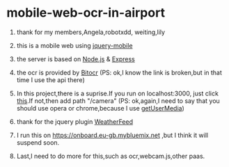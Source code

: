 # mobile-web-ocr-in-airport
1. thank for my members,Angela,robotxdd,
weiting,lily

1. this is a mobile web using [jquery-mobile](https://jquerymobile.com)

1. the server is based on [Node.js](https://nodejs.org) & [Express](http://expressjs.com)

1. the ocr is provided by [Bitocr](www.bitocr.com) (PS: ok,I know the link is broken,but in that time I use the api there)

1. In this project,there is a suprise.If you run on localhost:3000, just click [this](https://localhost:3000/camera).If not,then add path "/camera" (PS: ok,again,I need to say that you should use opera or chrome,because I use [getUserMedia](http://caniuse.com/#search=getUserMedia))

1. thank for the jquery plugin [WeatherFeed](https://github.com/dhardin/WeatherFeed)

1. I run this on https://onboard.eu-gb.mybluemix.net ,but I think it will suspend soon.

1. Last,I need to do more for this,such as ocr,webcam.js,other paas.

